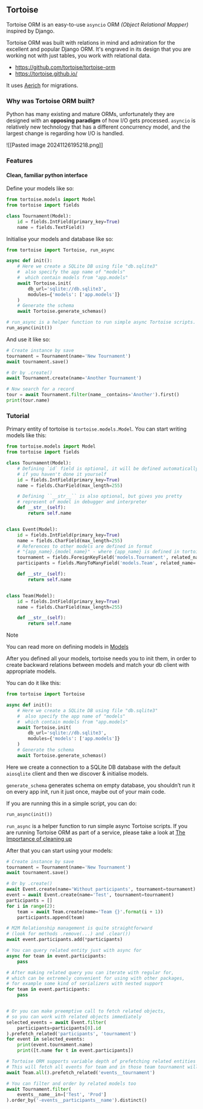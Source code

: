 ## Tortoise

Tortoise ORM is an easy-to-use `asyncio` ORM _(Object Relational Mapper)_ inspired by Django.

Tortoise ORM was built with relations in mind and admiration for the excellent and popular Django ORM. It's engraved in its design that you are working not with just tables, you work with relational data.

-   https://github.com/tortoise/tortoise-orm
-   https://tortoise.github.io/

It uses [Aerich](https://github.com/tortoise/aerich) for migrations.

### Why was Tortoise ORM built?

Python has many existing and mature ORMs, unfortunately they are designed with an **opposing paradigm** of how I/O gets processed. `asyncio` is relatively new technology that has a different concurrency model, and the largest change is regarding how I/O is handled.

![[Pasted image 20241126195218.png]]

### Features

#### Clean, familiar python interface

Define your models like so:

```python
from tortoise.models import Model
from tortoise import fields

class Tournament(Model):
    id = fields.IntField(primary_key=True)
    name = fields.TextField()
```

Initialise your models and database like so:

```python
from tortoise import Tortoise, run_async

async def init():
    # Here we create a SQLite DB using file "db.sqlite3"
    #  also specify the app name of "models"
    #  which contain models from "app.models"
    await Tortoise.init(
        db_url='sqlite://db.sqlite3',
        modules={'models': ['app.models']}
    )
    # Generate the schema
    await Tortoise.generate_schemas()

# run_async is a helper function to run simple async Tortoise scripts.
run_async(init())
```

And use it like so:

```python
# Create instance by save
tournament = Tournament(name='New Tournament')
await tournament.save()

# Or by .create()
await Tournament.create(name='Another Tournament')

# Now search for a record
tour = await Tournament.filter(name__contains='Another').first()
print(tour.name)
```

### Tutorial

Primary entity of tortoise is `tortoise.models.Model`. You can start writing models like this:

```python
from tortoise.models import Model
from tortoise import fields

class Tournament(Model):
    # Defining `id` field is optional, it will be defined automatically
    # if you haven't done it yourself
    id = fields.IntField(primary_key=True)
    name = fields.CharField(max_length=255)

    # Defining ``__str__`` is also optional, but gives you pretty
    # represent of model in debugger and interpreter
    def __str__(self):
        return self.name


class Event(Model):
    id = fields.IntField(primary_key=True)
    name = fields.CharField(max_length=255)
    # References to other models are defined in format
    # "{app_name}.{model_name}" - where {app_name} is defined in tortoise config
    tournament = fields.ForeignKeyField('models.Tournament', related_name='events')
    participants = fields.ManyToManyField('models.Team', related_name='events', through='event_team')

    def __str__(self):
        return self.name


class Team(Model):
    id = fields.IntField(primary_key=True)
    name = fields.CharField(max_length=255)

    def __str__(self):
        return self.name
```

> [!Note]
> You can read more on defining models in [Models](https://tortoise.github.io/models.html#models)

After you defined all your models, tortoise needs you to init them, in order to create backward relations between models and match your db client with appropriate models.

You can do it like this:

```python
from tortoise import Tortoise

async def init():
    # Here we create a SQLite DB using file "db.sqlite3"
    #  also specify the app name of "models"
    #  which contain models from "app.models"
    await Tortoise.init(
        db_url='sqlite://db.sqlite3',
        modules={'models': ['app.models']}
    )
    # Generate the schema
    await Tortoise.generate_schemas()
```

Here we create a connection to a SQLite DB database with the default `aiosqlite` client and then we discover & initialise models.

`generate_schema` generates schema on empty database, you shouldn’t run it on every app init, run it just once, maybe out of your main code.

If you are running this in a simple script, you can do:

```python
run_async(init())
```

`run_async` is a helper function to run simple async Tortoise scripts. If you are running Tortoise ORM as part of a service, please take a look at [The Importance of cleaning up](https://tortoise.github.io/setup.html#cleaningup)

After that you can start using your models:

```python
# Create instance by save
tournament = Tournament(name='New Tournament')
await tournament.save()

# Or by .create()
await Event.create(name='Without participants', tournament=tournament)
event = await Event.create(name='Test', tournament=tournament)
participants = []
for i in range(2):
    team = await Team.create(name='Team {}'.format(i + 1))
    participants.append(team)

# M2M Relationship management is quite straightforward
# (look for methods .remove(...) and .clear())
await event.participants.add(*participants)

# You can query related entity just with async for
async for team in event.participants:
    pass

# After making related query you can iterate with regular for,
# which can be extremely convenient for using with other packages,
# for example some kind of serializers with nested support
for team in event.participants:
    pass


# Or you can make preemptive call to fetch related objects,
# so you can work with related objects immediately
selected_events = await Event.filter(
    participants=participants[0].id
).prefetch_related('participants', 'tournament')
for event in selected_events:
    print(event.tournament.name)
    print([t.name for t in event.participants])

# Tortoise ORM supports variable depth of prefetching related entities
# This will fetch all events for team and in those team tournament will be prefetched
await Team.all().prefetch_related('events__tournament')

# You can filter and order by related models too
await Tournament.filter(
    events__name__in=['Test', 'Prod']
).order_by('-events__participants__name').distinct()
```
